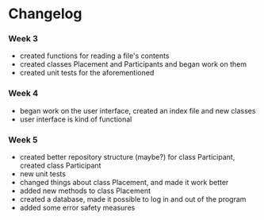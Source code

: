 # Changelog

### Week 3
- created functions for reading a file's contents
- created classes Placement and Participants and began work on them
- created unit tests for the aforementioned

### Week 4
- began work on the user interface, created an index file and new classes
- user interface is kind of functional

### Week 5
- created better repository structure (maybe?) for class Participant, created class Participant
- new unit tests
- changed things about class Placement, and made it work better
- added new methods to class Placement
- created a database, made it possible to log in and out of the program
- added some error safety measures
